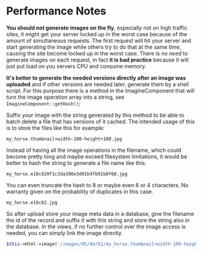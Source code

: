 Performance Notes
=================

**You should not generate images on the fly**, especially not on high traffic sites, it might get your server locked up in the worst case because of the amount of simultaneous requests. The first request will hit your server and start generating the image while others try to do that at the same time, causing the site become locked up in the worst case. There is *no need* to generate images on each request, in fact **it is bad practice** because it will just put load on you servers CPU and consume memory.

**It's better to generate the needed versions directly after an image was uploaded** and if other versions are needed later, generate them by a shell script. For this purpose there is a method in the ImagineComponent that will turn the image operation array into a string, see ```ImagineComponent::getHash()```;

Suffix your image with the string generated by this method to be able to batch delete a file that has versions of it cached. The intended usage of this is to store the files like this for example:

```
my_horse.thumbnail+width-100-height+100.jpg
```

Instead of having all the image operations in the filename, which could become pretty long and maybe exceed filesystem limitations, it would be better to hash the string to generate a file name like this:

```
my_horse.e18c820f1c3da390e3d01b4fb91b0f68.jpg
```

You can even truncate the hash to 8 or maybe even 6 or 4 characters. No warranty given on the probability of duplicates in this case.

```
my_horse.e18c82.jpg
```

So after upload store your image meta data in a database, give the filename the id of the record and suffix it with this string and store the string also in the database. In the views, if no further control over the image access is needed, you can simply link the image directly.

```php
$this->Html->image('/images/05/04/61/my_horse.thumbnail+width-100-height+100.jpg');
```
